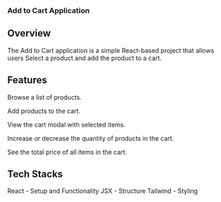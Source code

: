 ### Add to Cart Application

## Overview

The Add to Cart application is a simple React-based project that allows users Select a product and add the product to a cart.

## Features

Browse a list of products.

Add products to the cart.

View the cart modal with selected items.

Increase or decrease the quantity of products in the cart.

See the total price of all items in the cart.

## Tech Stacks

React - Setup and Functionality
JSX - Structure 
Tailwind - Styling



